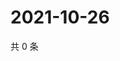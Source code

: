 # 2021-10-26

共 0 条

<!-- BEGIN WEIBO -->
<!-- 最后更新时间 Tue Oct 26 2021 08:13:05 GMT+0800 (China Standard Time) -->

<!-- END WEIBO -->
